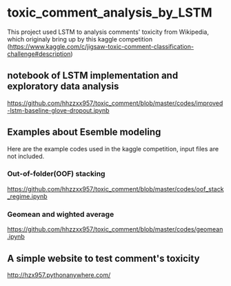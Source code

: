 # toxic_comment_analysis_by_LSTM
This project used LSTM to analysis comments' toxicity from Wikipedia, which originaly bring up by this kaggle competition
(https://www.kaggle.com/c/jigsaw-toxic-comment-classification-challenge#description)

## notebook of LSTM implementation and exploratory data analysis
https://github.com/hhzzxx957/toxic_comment/blob/master/codes/improved-lstm-baseline-glove-dropout.ipynb

## Examples about Esemble modeling

Here are the example codes used in the kaggle competition, input files are not included.
### Out-of-folder(OOF) stacking
https://github.com/hhzzxx957/toxic_comment/blob/master/codes/oof_stack_regime.ipynb
### Geomean and wighted average
https://github.com/hhzzxx957/toxic_comment/blob/master/codes/geomean.ipynb

## A simple website to test comment's toxicity
http://hzx957.pythonanywhere.com/
